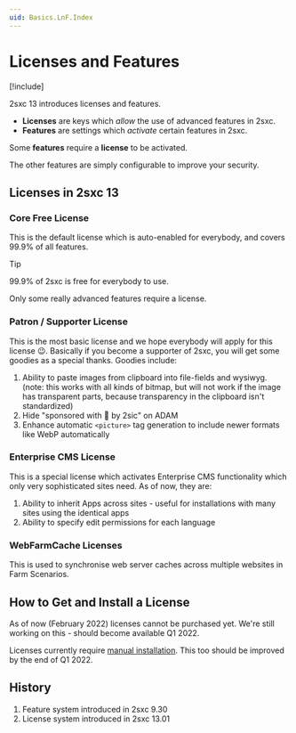 ```yaml
---
uid: Basics.LnF.Index
---
```

# Licenses and Features

[!include[](~/basics/stack/_shared-float-summary.md)]
<style>.context-box-summary .data-configuration { visibility: visible; }</style>

2sxc 13 introduces licenses and features. 

* **Licenses** are keys which _allow_ the use of advanced features in 2sxc.
* **Features** are settings which _activate_ certain features in 2sxc.

Some **features** require a **license** to be activated.

The other features are simply configurable to improve your security. 

## Licenses in 2sxc 13

### Core Free License

This is the default license which is auto-enabled for everybody, and covers 99.9% of all features. 

> [!TIP]
> 99.9% of 2sxc is free for everybody to use. 
> 
> Only some really advanced features require a license. 

### Patron / Supporter License

This is the most basic license and we hope everybody will apply for this license 😉. 
Basically if you become a supporter of 2sxc, you will get some goodies as a special thanks. 
Goodies include: 

1. Ability to paste images from clipboard into file-fields and wysiwyg.  
  (note: this works with all kinds of bitmap, but will not work if the image has transparent parts, because transparency in the clipboard isn't standardized)
1. Hide "sponsored with 💖 by 2sic" on ADAM
1. Enhance automatic `<picture>` tag generation to include newer formats like WebP automatically

### Enterprise CMS License

This is a special license which activates Enterprise CMS functionality which only very sophisticated sites need. As of now, they are:

1. Ability to inherit Apps across sites - useful for installations with many sites using the identical apps
1. Ability to specify edit permissions for each language

### WebFarmCache Licenses

This is used to synchronise web server caches across multiple websites in Farm Scenarios. 

## How to Get and Install a License

As of now (February 2022) licenses cannot be purchased yet. 
We're still working on this - should become available Q1 2022.

Licenses currently require [manual installation](xref:Basics.LnF.Licenses.Manual). 
This too should be improved by the end of Q1 2022.

## History

1. Feature system introduced in 2sxc 9.30
1. License system introduced in 2sxc 13.01